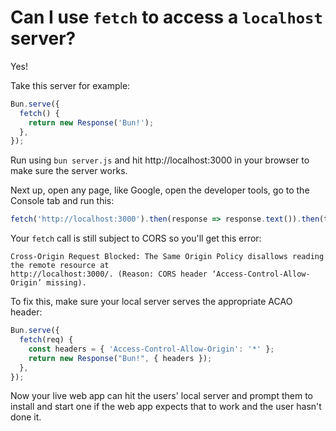 # Can I use `fetch` to access a `localhost` server?

Yes!

Take this server for example:

```javascript
Bun.serve({
  fetch() {
    return new Response('Bun!');
  },
});
```

Run using `bun server.js` and hit http://localhost:3000 in your browser to make
sure the server works.

Next up, open any page, like Google, open the developer tools, go to the Console
tab and run this:

```javascript
fetch('http://localhost:3000').then(response => response.text()).then(text => console.log(text));
```

Your `fetch` call is still subject to CORS so you'll get this error:

```
Cross-Origin Request Blocked: The Same Origin Policy disallows reading the remote resource at
http://localhost:3000/. (Reason: CORS header ‘Access-Control-Allow-Origin’ missing).
```

To fix this, make sure your local server serves the appropriate ACAO header:

```javascript
Bun.serve({
  fetch(req) {
    const headers = { 'Access-Control-Allow-Origin': '*' };
    return new Response("Bun!", { headers });
  },
});
```

Now your live web app can hit the users' local server and prompt them to install and start
one if the web app expects that to work and the user hasn't done it.
